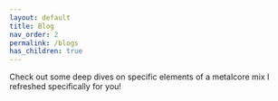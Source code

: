 ```yaml
---
layout: default
title: Blog
nav_order: 2
permalink: /blogs
has_children: true
---
```


Check out some deep dives on specific elements of a metalcore mix I refreshed specifically for you!
